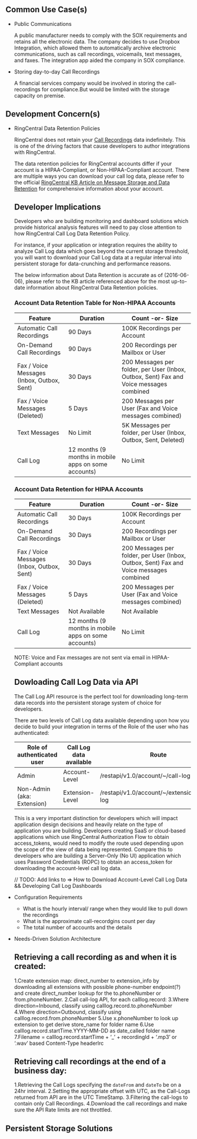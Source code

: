 
## Common Use Case(s)

* Public Communications

    A public manufacturer needs to comply with the SOX requirements and retains all the electronic data. The company decides to use Dropbox Integration, which allowed them to automatically archive electronic communications, such as call recordings, voicemails, text messages, and faxes.
    The integration app aided the company in SOX compliance.

* Storing day-to-day Call Recordings

    A financial services company would be involved in storing the call-recordings for compliance.But would be limited with the storage capacity on premise.


## Development Concern(s)


* RingCentral Data Retention Policies

    RingCentral does not retain your [Call Recordings](https://developers.ringcentral.com/api-docs/latest/index.html#!#RefCallLogInfo.html) data indefinitely. This is one of the driving factors that cause developers to author integrations with RingCentral.

    The data retention policies for RingCentral accounts differ if your account is a HIPAA-Compliant, or Non-HIPAA-Compliant account. There are multiple ways you can download your call log data, please refer to the official [RingCentral KB Article on Message Storage and Data Retention](http://success.ringcentral.com/articles/en_US/RC_Knowledge_Article/2178#2) for comprehensive information about your account.

    ## Developer Implications

    Developers who are building monitoring and dashboard solutions which provide historical analysis features will need to pay close attention to how RingCentral Call Log Data Retention Policy.

    For instance, if your application or integration requires the ability to analyze Call Log data which goes beyond the current storage threshold, you will want to download your Call Log data at a regular interval into persistent storage for data-crunching and performance reasons.

    The below information about Data Retention is accurate as of (2016-06-06), please refer to the KB article referenced above for the most up-to-date information about RingCentral Data Retention policies.

    ### Account Data Retention Table for Non-HIPAA Accounts

    | Feature                                    | Duration                                             | Count -or- Size                                                                         |
    |--------------------------------------------|------------------------------------------------------|-----------------------------------------------------------------------------------------|
    | Automatic Call Recordings                  | 90 Days                                              | 100K Recordings per Account                                                             |
    | On-Demand Call Recordings                  | 90 Days                                              | 200 Recordings per Mailbox or User                                                      |
    | Fax / Voice Messages (Inbox, Outbox, Sent) | 30 Days                                              | 200 Messages per folder, per User (Inbox, Outbox, Sent) Fax and Voice messages combined |
    | Fax / Voice Messages (Deleted)             | 5 Days                                               | 200 Messages per User (Fax and Voice messages combined)                                 |
    | Text Messages                              | No Limit                                             | 5K Messages per folder, per User (Inbox, Outbox, Sent, Deleted)                         |
    | Call Log                                   | 12 months (9 months in mobile apps on some accounts) | No Limit                                                                                |

    ### Account Data Retention for HIPAA Accounts

    | Feature                                    | Duration                                             | Count -or- Size                                                                         |
    |--------------------------------------------|------------------------------------------------------|-----------------------------------------------------------------------------------------|
    | Automatic Call Recordings                  | 30 Days                                              | 100K Recordings per Account                                                             |
    | On-Demand Call Recordings                  | 30 Days                                              | 200 Recordings per Mailbox or User                                                      |
    | Fax / Voice Messages (Inbox, Outbox, Sent) | 30 Days                                              | 200 Messages per folder, per User (Inbox, Outbox, Sent) Fax and Voice messages combined |
    | Fax / Voice Messages (Deleted)             | 5 Days                                               | 200 Messages per User (Fax and Voice messages combined)                                 |
    | Text Messages                              | Not Available                                        | Not Available                                                                           |
    | Call Log                                   | 12 months (9 months in mobile apps on some accounts) | No Limit                                                                                |

    NOTE: Voice and Fax messages are not sent via email in HIPAA-Compliant accounts

    ## Dowloading Call Log Data via API

    The Call Log API resource is the perfect tool for downloading long-term data records into the persistent storage system of choice for developers.

    There are two levels of Call Log data available depending upon how you decide to build your integration in terms of the Role of the user who has authenticated:

    | Role of authenticated user | Call Log data available | Route                                             |
    |----------------------------|-------------------------|---------------------------------------------------|
    | Admin                      | Account-Level           | /restapi/v1.0/account/~/call-log                  |
    | Non-Admin (aka: Extension) | Extension-Level         | /restapi/v1.0/account/~/extension/~/call-log      |

    This is a very important distinction for developers which will impact application design decisions and heavily relate on the type of application you are building. Developers creating SaaS or cloud-based applications which use RingCentral Authorization Flow to obtain access_tokens, would need to modify the route used depending upon the scope of the view of data being represented. Compare this to developers who are building a Server-Only (No UI) application which uses Password Credentials (ROPC) to obtain an access_token for downloading the account-level call log data.

    // TODO: Add links to => How to Download Account-Level Call Log Data && Developing Call Log Dashboards


* Configuration Requirements

    * What is the hourly interval/ range when they would like to pull down the recordings
    * What is the approximate call-recordgins count per day
    * The total number of accounts and the details

* Needs-Driven Solution Architecture

    ## Retrieving a call recording as and when it is created:

    1.Create extension map: direct_number to extension_info by downloading all extensions with possible phone-number endpoint(?) and create direct_number lookup for the to.phoneNumber or from.phoneNumber.
    2.Call call-log API, for each calllog.record:
    3.Where direction=Inbound, classify using calllog.record.to.phoneNumber
    4.Where direction=Outbound, classify using calllog.record.from.phoneNumber
    5.Use x.phoneNumber to look up extension to get derive store_name for folder name
    6.Use calllog.record.startTime.YYYY-MM-DD as date_called folder name
    7.Filename = calllog.record.startTime + ‘_’ + recordingId + ‘.mp3’ or ‘.wav’ based Content-Type headerlrc

    ## Retrieving call recordings at the end of a business day:

    1.Retrieving the Call Logs specifying the `dateFrom` and `dateTo` be on a 24hr interval.
    2.Setting the appropriate offset with UTC, as the Call-Logs returned from API are in the UTC TimeStamp.
    3.Filtering the call-logs to contain only Call Recordings.
    4.Download the call recordings and make sure the API Rate limits are not throttled.

## Persistent Storage Solutions